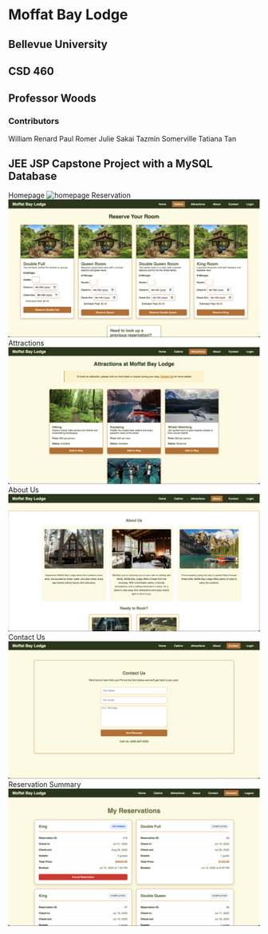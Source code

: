 # Moffat Bay Lodge 

## Bellevue University
## CSD 460 

## Professor Woods
### Contributors
William Renard
Paul Romer
Julie Sakai
Tazmin Somerville
Tatiana Tan

## JEE JSP Capstone Project with a MySQL Database 

Homepage
![homepage](screenshots/image.png)
Reservation
![cabins](screenshots/image-1.png)
Attractions
![attractions](screenshots/image-2.png)
About Us
![about us](screenshots/image-3.png)
Contact Us
![contact us](screenshots/image-4.png)
Reservation Summary
![reservation summary](screenshots/image-5.png)